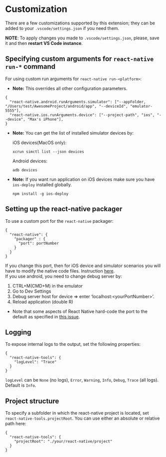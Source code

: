 # Customization

There are a few customizations supported by this extension; they can be added to your `.vscode/settings.json` if you need them.

**NOTE**: To apply changes you made to `.vscode/settings.json`, please, save it and then **restart VS Code instance**.

## Specifying custom arguments for `react-native run-*` command

For using custom run arguments for `react-native run-<platform>`:
* **Note:** This overrides all other configuration parameters.

```
{
  "react-native.android.runArguments.simulator": ["--appFolder, "/Users/test/AwesomeProject/android/app", "--deviceId", "emulator-5555"],
  "react-native.ios.runArguments.device": ["--project-path", "ios", "--device", "Max's iPhone"],
}
```

* **Note:** You can get the list of installed simulator devices by:

  iOS devices(MacOS only):

  ```
  xcrun simctl list --json devices
  ```

  Android devices:

  ```
  adb devices
  ```

* **Note:** If you want run application on iOS devices make sure you have `ios-deploy` installed globally.

  ```npm install -g ios-deploy```

## Setting up the react-native packager

To use a custom port for the `react-native` packager:

```
{
  "react-native": {
    "packager" : {
      "port": portNumber
    }
  }
}
```

If you change this port, then for iOS device and simulator scenarios you will have to modify the native code files. Instruction [here](https://blog.binoy.io/running-react-native-on-a-different-port-7deb43887cd4).<br>
If you use android, you need to change debug server by:
1. CTRL+M(CMD+M) in the emulator
2. Go to Dev Settings
3. Debug server host for device => enter ‘localhost:\<yourPortNumber\>’.
4. Reload application (double R)

* Note that some aspects of React Native hard-code the port to the default as specified in [this issue](https://github.com/facebook/react-native/issues/9145).

## Logging

To expose internal logs to the output, set the following properties:

```
{
  "react-native-tools": {
    "logLevel": "Trace"
  }
}
```

`logLevel` can be `None` (no logs), `Error`, `Warning`, `Info`, `Debug`, `Trace` (all logs). Default is `Info`.

## Project structure

To specify a subfolder in which the react-native project is located, set `react-native-tools.projectRoot`. You can use either an absolute or relative path here:

```
{
  "react-native-tools": {
    "projectRoot": "./your/react-native/project"
  }
}
```
